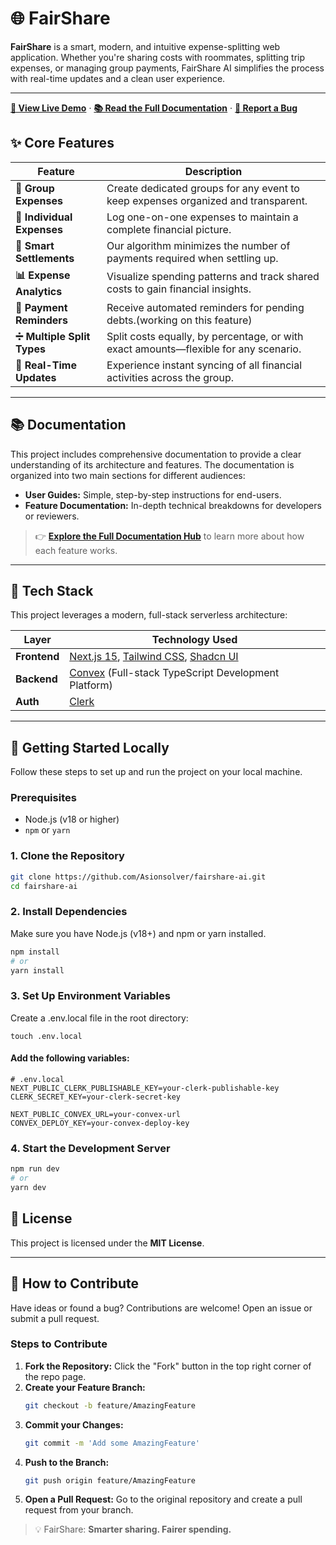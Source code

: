 # 🌐 FairShare

**FairShare** is a smart, modern, and intuitive expense-splitting web application. Whether you're sharing costs with roommates, splitting trip expenses, or managing group payments, FairShare AI simplifies the process with real-time updates and a clean user experience.

---

**[🚀 View Live Demo](https://fairshare-seven.vercel.app/)** · **[📚 Read the Full Documentation](./doc/README.md)** · **[🐞 Report a Bug](https://github.com/Asionsolver/fairshare-ai/issues)**

## ✨ Core Features

| Feature                     | Description                                                                          |
| --------------------------- | ------------------------------------------------------------------------------------ |
| **👥 Group Expenses**       | Create dedicated groups for any event to keep expenses organized and transparent.    |
| **🧍 Individual Expenses**  | Log one-on-one expenses to maintain a complete financial picture.                    |
| **🧠 Smart Settlements**    | Our algorithm minimizes the number of payments required when settling up.            |
| **📊 Expense Analytics**    | Visualize spending patterns and track shared costs to gain financial insights.       |
| **🔔 Payment Reminders**    | Receive automated reminders for pending debts.(working on this feature)              |
| **➗ Multiple Split Types** | Split costs equally, by percentage, or with exact amounts—flexible for any scenario. |
| **🔄 Real-Time Updates**    | Experience instant syncing of all financial activities across the group.             |

---

## 📚 Documentation

This project includes comprehensive documentation to provide a clear understanding of its architecture and features. The documentation is organized into two main sections for different audiences:

- **User Guides:** Simple, step-by-step instructions for end-users.
- **Feature Documentation:** In-depth technical breakdowns for developers or reviewers.

> 👉 **[Explore the Full Documentation Hub](./doc/README.md)** to learn more about how each feature works.

---

## 🧱 Tech Stack

This project leverages a modern, full-stack serverless architecture:

| Layer        | Technology Used                                                                                                  |
| ------------ | ---------------------------------------------------------------------------------------------------------------- |
| **Frontend** | [Next.js 15](https://nextjs.org/), [Tailwind CSS](https://tailwindcss.com/), [Shadcn UI](https://ui.shadcn.com/) |
| **Backend**  | [Convex](https://www.convex.dev/) (Full-stack TypeScript Development Platform)                                   |
| **Auth**     | [Clerk](https://clerk.com/)                                                                                      |

---

## 🚀 Getting Started Locally

Follow these steps to set up and run the project on your local machine.

### Prerequisites

- Node.js (v18 or higher)
- `npm` or `yarn`

### 1. Clone the Repository

```bash
git clone https://github.com/Asionsolver/fairshare-ai.git
cd fairshare-ai
```

### 2. Install Dependencies

Make sure you have Node.js (v18+) and npm or yarn installed.

```bash
npm install
# or
yarn install
```

### 3. Set Up Environment Variables

Create a .env.local file in the root directory:

```
touch .env.local
```

#### Add the following variables:

```
# .env.local
NEXT_PUBLIC_CLERK_PUBLISHABLE_KEY=your-clerk-publishable-key
CLERK_SECRET_KEY=your-clerk-secret-key

NEXT_PUBLIC_CONVEX_URL=your-convex-url
CONVEX_DEPLOY_KEY=your-convex-deploy-key

```

### 4. Start the Development Server

```bash
npm run dev
# or
yarn dev
```

## 📄 License

This project is licensed under the **MIT License**.

---

## 🤝 How to Contribute

Have ideas or found a bug? Contributions are welcome! Open an issue or submit a pull request.

### Steps to Contribute

1. **Fork the Repository:** Click the "Fork" button in the top right corner of the repo page.
2. **Create your Feature Branch:**
   ```bash
   git checkout -b feature/AmazingFeature
   ```
3. **Commit your Changes:**
   ```bash
   git commit -m 'Add some AmazingFeature'
   ```
4. **Push to the Branch:**
   ```bash
   git push origin feature/AmazingFeature
   ```
5. **Open a Pull Request:** Go to the original repository and create a pull request from your branch.

> 💡 FairShare: **Smarter sharing. Fairer spending.**
